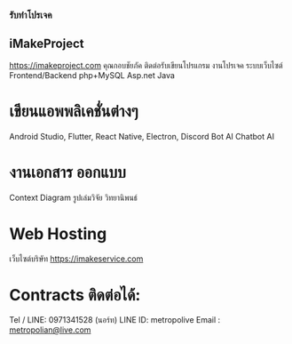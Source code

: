 ### รับทำโปรเจค
## iMakeProject
https://imakeproject.com
คุณกอบชัยภัค ติดต่อรับเขียนโปรแกรม งานโปรเจค ระบบเว็บไซต์ Frontend/Backend
php+MySQL Asp.net Java 

# เขียนแอพพลิเคชั่นต่างๆ 
Android Studio, Flutter, 
React Native, Electron, 
Discord Bot AI
Chatbot AI

# งานเอกสาร ออกแบบ
Context Diagram
รูปเล่มวิจัย วิทยานิพนธ์

# Web Hosting
เว็บไซต์บริษัท
https://imakeservice.com

# Contracts ติดต่อได้:
Tel / LINE: 0971341528 (นอร์ท)
LINE ID: metropolive
Email : metropolian@live.com



